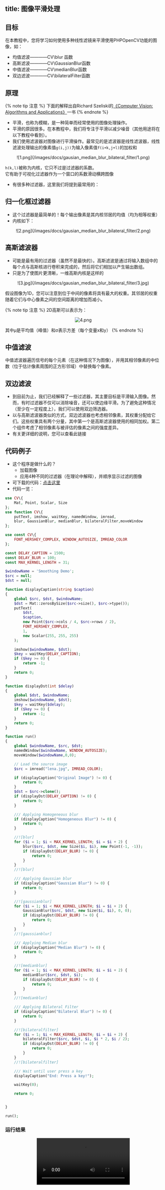 title: 图像平滑处理
-------------

## 目标

在本教程中，您将学习如何使用多种线性滤镜来平滑使用PHPOpenCV功能的图像，如：

- 均值滤波————CV\blur 函数
- 高斯滤波————CV\GaussianBlur函数
- 中值滤波————CV\medianBlur函数
- 双边滤波————CV\bilateralFilter函数

## 原理

{% note tip 注意 %}
下面的解释出自Richard Szeliski的[《Computer Vision: Algorithms and Applications》](http://szeliski.org/Book/)一书
{% endnote %}


- 平滑，也称为模糊，是一种简单而经常使用的图像处理操作。
- 平滑的原因很多。在本教程中，我们将专注于平滑以减少噪音（其他用途将在以下教程中看到）。
- 我们使用滤波器对图像进行平滑操作。最常见的是滤波器是线性滤波器，线性滤波处理输出的像素值`g(i,j))`为输入像素值`f(i+k,j+l)`的加权和

<div align=center>
![1.png](/images/docs/gausian_median_blur_bilateral_filter/1.png)
</div>

`h(k,l)`被称为内核，它只不过是过滤器的系数。  
它有助于可视化过滤器作为一个窗口的系数滑动横跨图像
- 有很多种过滤器，这里我们将提到最常用的：
 
## 归一化框过滤器

- 这个过滤器是最简单的！每个输出像素是其内核邻居的均值（均为相等权重）
- 内核如下：

<div align=center>
![2.png](/images/docs/gausian_median_blur_bilateral_filter/2.png)
</div>

## 高斯滤波器

- 可能是最有用的过滤器（虽然不是最快的）。高斯滤波是通过将输入数组中的每个点与高斯核进行卷积来完成的，然后将它们相加以产生输出数组。
- 只是为了使图片更清晰，一维高斯内核是这样的

<div align=center>
![3.jpg](/images/docs/gausian_median_blur_bilateral_filter/3.jpg)
</div>

假设图像为1D，您可以注意到位于中间的像素将具有最大的权重。其邻居的权重随着它们与中心像素之间的空间距离的增加而减小。

{% note tip 注意 %}
2D高斯可以表示为：
    <div align=center>
    ![4.png](/images/docs/gausian_median_blur_bilateral_filter/4.png)
    </div>
    
其中μ是平均值（峰值）和σ表示方差（每个变量x和y）
{% endnote %}


## 中值滤波
中值滤波器遍历信号的每个元素（在这种情况下为图像），并用其相邻像素的中位数（位于估计像素周围的正方形邻域）中替换每个像素。


## 双边滤波

- 到目前为止，我们已经解释了一些过滤器，其主要目标是平滑输入图像。然而，有时过滤器不仅可以消除噪音，还可以使边缘平滑。为了避免这种情况（至少在一定程度上），我们可以使用双边筛选器。
- 以与高斯滤波器类似的方式，双边滤波器也考虑相邻像素，其权重分配给它们。这些权重具有两个分量，其中第一个是高斯滤波器使用的相同加权。第二个组件考虑了相邻像素与被评估的像素之间的强度差异。
- 有关更详细的说明，您可以查看此链接

## 代码例子

- 这个程序是做什么的？
    - 加载图像
    - 应用4种不同的过滤器（在理论中解释），并顺序显示过滤的图像
- 可下载的代码：[点击这里](https://github.com/phpopencv/tutorial-demo/tree/master/ImgProc/Smoothing)
- 代码一览：

```php
use CV\{
    Mat, Point, Scalar, Size
};
use function CV\{
    putText, imshow, waitKey, namedWindow, imread,
    blur, GaussianBlur, medianBlur, bilateralFilter,moveWindow
};

use const CV\{
    FONT_HERSHEY_COMPLEX, WINDOW_AUTOSIZE, IMREAD_COLOR
};

const DELAY_CAPTION = 1500;
const DELAY_BLUR = 100;
const MAX_KERNEL_LENGTH = 31;

$windowName = 'Smoothing Demo';
$src = null;
$dst = null;

function displayCaption(string $caption)
{
    global $src, $dst, $windowName;
    $dst = Mat::zerosBySize($src->size(), $src->type());
    putText(
        $dst,
        $caption,
        new Point($src->cols / 4, $src->rows / 2),
        FONT_HERSHEY_COMPLEX,
        1,
        new Scalar(255, 255, 255)
    );

    imshow($windowName, $dst);
    $key = waitKey(DELAY_CAPTION);
    if ($key >= 0) {
        return -1;
    }
    return 0;
}

function displayDst(int $delay)
{
    global $dst, $windowName;
    imshow($windowName, $dst);
    $key = waitKey($delay);
    if ($key >= 0) {
        return -1;
    }
    return 0;
}

function run()
{
    global $windowName, $src, $dst;
    namedWindow($windowName, WINDOW_AUTOSIZE);
    moveWindow($windowName,0,0);

    // Load the source image
    $src = imread("lena.jpg", IMREAD_COLOR);

    if (displayCaption("Original Image") != 0) {
        return 0;
    }
    $dst = $src->clone();
    if (displayDst(DELAY_CAPTION) != 0) {
        return 0;
    }

    /// Applying Homogeneous blur
    if (displayCaption("Homogeneous Blur") != 0) {
        return 0;
    }

    //![blur]
    for ($i = 1; $i < MAX_KERNEL_LENGTH; $i = $i + 2) {
        blur($src, $dst, new Size($i, $i), new Point(-1, -1));
        if (displayDst(DELAY_BLUR) != 0) {
            return 0;
        }
    }
    //![blur]

    /// Applying Gaussian blur
    if (displayCaption("Gaussian Blur") != 0) {
        return 0;
    }

    //![gaussianblur]
    for ($i = 1; $i < MAX_KERNEL_LENGTH; $i = $i + 2) {
        GaussianBlur($src, $dst, new Size($i, $i), 0, 0);
        if (displayDst(DELAY_BLUR) != 0) {
            return 0;
        }
    }
    //![gaussianblur]

    /// Applying Median blur
    if (displayCaption("Median Blur") != 0) {
        return 0;
    }

    //![medianblur]
    for ($i = 1; $i < MAX_KERNEL_LENGTH; $i = $i + 2) {
        medianBlur($src, $dst, $i);
        if (displayDst(DELAY_BLUR) != 0) {
            return 0;
        }
    }
    //![medianblur]

    /// Applying Bilateral Filter
    if (displayCaption("Bilateral Blur") != 0) {
        return 0;
    }

    //![bilateralfilter]
    for ($i = 1; $i < MAX_KERNEL_LENGTH; $i = $i + 2) {
        bilateralFilter($src, $dst, $i, $i * 2, $i / 2);
        if (displayDst(DELAY_BLUR) != 0) {
            return 0;
        }
    }
    //![bilateralfilter]

    /// Wait until user press a key
    displayCaption("End: Press a key!");

    waitKey(0);

    return 0;


}

run();
```

### 运行结果

<div align=center>
    <video id="video" controls="" src="/images/docs/gausian_median_blur_bilateral_filter/result.mp4">
          <p>Your user agent does not support the HTML5 Video element.</p>
    </video>
</div>



